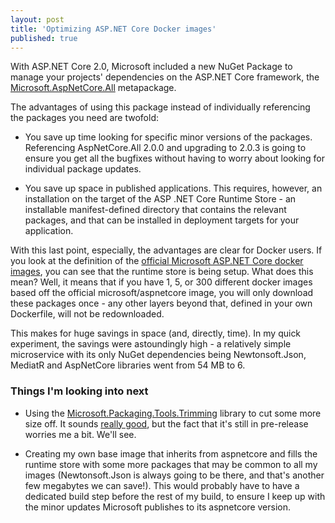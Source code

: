 ```yaml
---
layout: post
title: 'Optimizing ASP.NET Core Docker images'
published: true
---
```


With ASP.NET Core 2.0, Microsoft included a new NuGet Package to manage your projects' dependencies on the ASP.NET Core framework, the [Microsoft.AspNetCore.All](https://docs.microsoft.com/en-us/aspnet/core/fundamentals/metapackage) metapackage.

The advantages of using this package instead of individually referencing the packages you need are twofold:
- You save up time looking for specific minor versions of the packages. Referencing AspNetCore.All 2.0.0 and upgrading to 2.0.3 is going to ensure you get all the bugfixes without having to worry about looking for individual package updates.

- You save up space in published applications. This requires, however, an installation on the target of the ASP .NET Core Runtime Store - an installable manifest-defined directory that contains the relevant packages, and that can be installed in deployment targets for your application.

With this last point, especially, the advantages are clear for Docker users. If you look at the definition of the [official Microsoft ASP.NET Core docker images](https://github.com/aspnet/aspnet-docker/blob/master/2.0/jessie/runtime/Dockerfile), you can see that the runtime store is being setup. What does this mean? Well, it means that if you have 1, 5, or 300 different docker images based off the official microsoft/aspnetcore image, you will only download these packages once - any other layers beyond that, defined in your own Dockerfile, will not be redownloaded.

This makes for huge savings in space (and, directly, time). In my quick experiment, the savings were astoundingly high - a relatively simple microservice with its only NuGet dependencies being Newtonsoft.Json, MediatR and AspNetCore libraries went from 54 MB to 6. 

### Things I'm looking into next

- Using the [Microsoft.Packaging.Tools.Trimming](https://www.nuget.org/packages/Microsoft.Packaging.Tools.Trimming/1.1.0-preview1-25818-01) library to cut some more size off. It sounds [really good](https://github.com/dotnet/standard/blob/release/2.0.0/Microsoft.Packaging.Tools.Trimming/docs/trimming.md), but the fact that it's still in pre-release worries me a bit. We'll see.

- Creating my own base image that inherits from aspnetcore and fills the runtime store with some more packages that may be common to all my images (Newtonsoft.Json is always going to be there, and that's another few megabytes we can save!). This would probably have to have a dedicated build step before the rest of my build, to ensure I keep up with the minor updates Microsoft publishes to its aspnetcore version.
